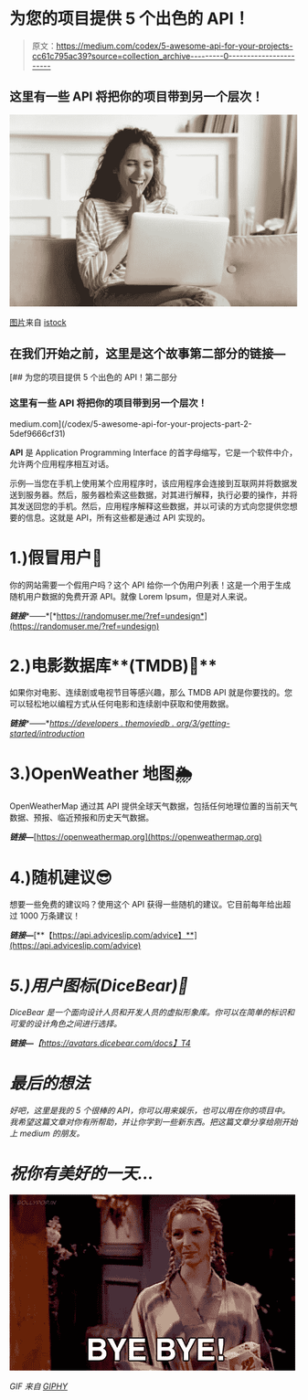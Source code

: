 # 为您的项目提供 5 个出色的 API！

> 原文：<https://medium.com/codex/5-awesome-api-for-your-projects-cc61c795ac39?source=collection_archive---------0----------------------->

## 这里有一些 API 将把你的项目带到另一个层次！

![](img/0d11bda6ad8c3012e5eac90e49ed1205.png)

[图片](https://media.istockphoto.com/photos/overjoyed-young-woman-feeling-excited-about-good-news-picture-id1207723280?s=612x612)来自 [istock](https://www.istockphoto.com)

## 在我们开始之前，这里是这个故事第二部分的链接—

[](/codex/5-awesome-api-for-your-projects-part-2-5def9666cf31) [## 为您的项目提供 5 个出色的 API！第二部分

### 这里有一些 API 将把你的项目带到另一个层次！

medium.com](/codex/5-awesome-api-for-your-projects-part-2-5def9666cf31) 

**API** 是 Application Programming Interface 的首字母缩写，它是一个软件中介，允许两个应用程序相互对话。

示例—当您在手机上使用某个应用程序时，该应用程序会连接到互联网并将数据发送到服务器。然后，服务器检索这些数据，对其进行解释，执行必要的操作，并将其发送回您的手机。然后，应用程序解释这些数据，并以可读的方式向您提供您想要的信息。这就是 API，所有这些都是通过 API 实现的。

# 1.)假冒用户🥸

你的网站需要一个假用户吗？这个 API 给你一个伪用户列表！这是一个用于生成随机用户数据的免费开源 API。就像 Lorem Ipsum，但是对人来说。

***链接****——*[*https://randomuser.me/?ref=undesign*](https://randomuser.me/?ref=undesign)

# 2.)电影数据库**(TMDB)🍿**

如果你对电影、连续剧或电视节目等感兴趣，那么 TMDB API 就是你要找的。您可以轻松地以编程方式从任何电影和连续剧中获取和使用数据。

***链接****——*[*https://developers . themoviedb . org/3/getting-started/introduction*](https://developers.themoviedb.org/3/getting-started/introduction)

# 3.)OpenWeather 地图🌦

OpenWeatherMap 通过其 API 提供全球天气数据，包括任何地理位置的当前天气数据、预报、临近预报和历史天气数据。

***链接—***[https://openweathermap.org](https://openweathermap.org)

# 4.)随机建议😎

想要一些免费的建议吗？使用这个 API 获得一些随机的建议。它目前每年给出超过 1000 万条建议！

***链接—***[**【https://api.adviceslip.com/advice】**](https://api.adviceslip.com/advice)

# *5.)用户图标(DiceBear)👾*

*DiceBear 是一个面向设计人员和开发人员的虚拟形象库。你可以在简单的标识和可爱的设计角色之间进行选择。*

****链接—***【https://avatars.dicebear.com/docs】T4*

# *最后的想法*

*好吧，这里是我的 5 个很棒的 API，你可以用来娱乐，也可以用在你的项目中。我希望这篇文章对你有所帮助，并让你学到一些新东西。把这篇文章分享给刚开始上 medium 的朋友。*

# *祝你有美好的一天…*

*![](img/177bc46205f41be449bfbec44c499146.png)*

*GIF 来自 [GIPHY](https://media.giphy.com/media/YorwDAH66ln3O/giphy.gif)*